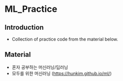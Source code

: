 # ML_Practice

## Introduction
- Collection of practice code from the material below.

## Material
- 혼자 공부하는 머신러닝/딥러닝
- 모두를 위한 머신러닝 (https://hunkim.github.io/ml/)
